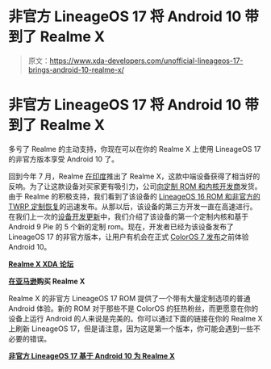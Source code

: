 # 非官方 LineageOS 17 将 Android 10 带到了 Realme X

> 原文：<https://www.xda-developers.com/unofficial-lineageos-17-brings-android-10-realme-x/>

# 非官方 LineageOS 17 将 Android 10 带到了 Realme X

多亏了 Realme 的主动支持，你现在可以在你的 Realme X 上使用 LineageOS 17 的非官方版本享受 Android 10 了。

回到今年 7 月，Realme [在印度](https://www.xda-developers.com/realme-x-india-pop-up-camera-notchless-48mp-3i/)推出了 Realme X，这款中端设备获得了相当好的反响。为了让这款设备对买家更有吸引力，公司[向定制 ROM 和内核开发商](https://www.xda-developers.com/realme-x-custom-rom-kernel-lineageos-developers/)发货。由于 Realme 的积极支持，我们看到了该设备的 [LineageOS 16 ROM 和非官方的 TWRP 定制恢复](https://www.xda-developers.com/realme-x-unofficial-twrp-lineageos-16-available/)的迅速发布。从那以后，该设备的第三方开发一直在高速进行。在我们上一次的[设备开发更新](https://www.xda-developers.com/realme-x-development-updates-first-custom-kernel-5-new-roms-available/)中，我们介绍了该设备的第一个定制内核和基于 Android 9 Pie 的 5 个新的定制 rom。现在，开发者已经为该设备发布了 LineageOS 17 的非官方版本，让用户有机会在正式 [ColorOS 7 发布](https://www.xda-developers.com/coloros-7-for-realme-phones-will-be-closer-to-stock-android/)之前体验 Android 10。

**[Realme X XDA 论坛](https://forum.xda-developers.com/realme-x)**

**[在亚马逊](https://www.amazon.in/Realme-Space-Blue-128-RAM/dp/B07SKCCFJF/ref=pd_sbs_107_t_0/259-8565520-6342267?_encoding=UTF8&pd_rd_i=B07SKCCFJF&pd_rd_r=784b0cac-844b-4724-9061-c2bc1d38771f&pd_rd_w=i8DqY&pd_rd_wg=4APqV&pf_rd_p=21bbdc4d-873b-48c5-a88a-70e643377944&pf_rd_r=YN7XGYGQPTV3PTY73W66&psc=1&refRID=YN7XGYGQPTV3PTY73W66/?tag=xdaportalin-21)购买 Realme X**

Realme X 的非官方 LineageOS 17 ROM 提供了一个带有大量定制选项的普通 Android 体验。新的 ROM 对于那些不是 ColorOS 的狂热粉丝，而更愿意在你的设备上运行 Android 的人来说是完美的。你可以通过下面的链接在你的 Realme X 上刷新 LineageOS 17，但是请注意，因为这是第一个版本，你可能会遇到一些不必要的错误。

**[非官方 LineageOS 17 基于 Android 10 为 Realme X](https://forum.xda-developers.com/realme-x/development/rom-lineageos-17-0-t4018725)**